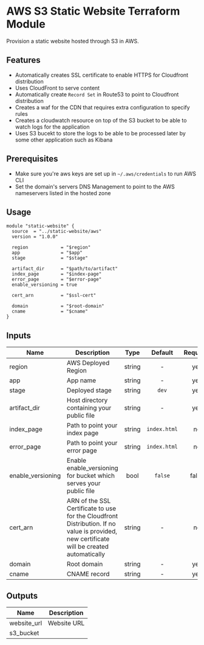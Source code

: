 # AWS S3 Static Website Terraform Module
 
Provision a static website hosted through S3 in AWS.

## Features

- Automatically creates SSL certificate to enable HTTPS for Cloudfront distribution 
- Uses CloudFront to serve content
- Automatically create `Record Set` in Route53 to point to Cloudfront distribution
- Creates a waf for the CDN that requires extra configuration to specify rules
- Creates a cloudwatch resource on top of the S3 bucket to be able to watch logs for the application
- Uses S3 bucekt to store the logs to be able to be processed later by some other application such as Kibana


## Prerequisites
- Make sure you're aws keys are set up in `~/.aws/credentials` to run AWS CLI
- Set the domain's servers DNS Management to point to the AWS nameservers listed in the hosted zone 

## Usage

```HCL
module "static-website" {
  source  = "../static-website/aws"
  version = "1.0.0"

  region            = "$region"
  app               = "$app"
  stage             = "$stage"
  
  artifact_dir      = "$path/to/artifact"
  index_page        = "$index-page"
  error_page        = "$error-page"
  enable_versioning = true
  
  cert_arn          = "$ssl-cert"

  domain            = "$root-domain"
  cname             = "$cname"
}
```

## Inputs

| Name | Description | Type | Default | Required |
|------|-------------|:----:|:-------:|:--------:|
| region | AWS Deployed Region | string | - | yes |
| app | App name | string | - | yes |
| stage | Deployed stage | string | `dev` | yes |
| artifact_dir | Host directory containing your public file | string | - | yes |
| index_page | Path to point your index page | string | `index.html` | no |
| error_page | Path to point your error page | string | `index.html` | no |
| enable_versioning | Enable enable_versioning for bucket which serves your public file | bool | `false` | false |
| cert_arn | ARN of the SSL Certificate to use for the Cloudfront Distribution. If no value is provided, new certificate will be created automatically | string | - | no |
| domain | Root domain | string | - | yes |
| cname | CNAME record | string | - | yes |

## Outputs

| Name | Description |
|------|-------------|
| website_url | Website URL |
| s3_bucket |  
